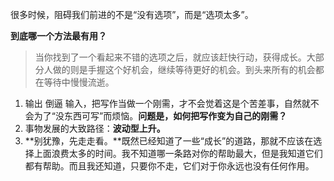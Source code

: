 很多时候，阻碍我们前进的不是“没有选项”，而是“选项太多”。

**到底哪一个方法最有用？**

> 当你找到了一个看起来不错的选项之后，就应该赶快行动，获得成长。大部分人做的则是手握这个好机会，继续等待更好的机会。到头来所有的机会都在等待中慢慢流逝。

1. 输出 倒逼 输入，把写作当做一个刚需，才不会觉着这是个苦差事，自然就不会为了“没东西可写”而烦恼。**问题是，如何把写作变为自己的刚需？**
2. 事物发展的大致路径：**波动型上升。**
3. **别犹豫，先走走看。**既然已经知道了一些“成长”的道路，那就不应该在选择上面浪费太多的时间。我不知道哪一条路对你的帮助最大，但是我知道它们都有帮助。而且我还知道，只要你不走，它们对于你永远也没有任何作用。



